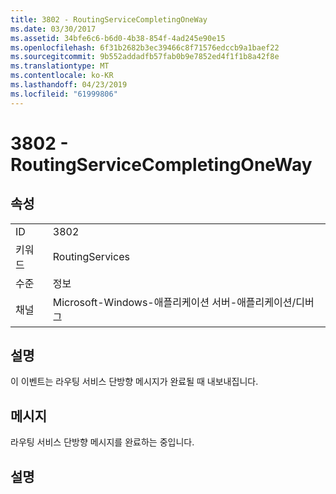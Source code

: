 ```yaml
---
title: 3802 - RoutingServiceCompletingOneWay
ms.date: 03/30/2017
ms.assetid: 34bfe6c6-b6d0-4b38-854f-4ad245e90e15
ms.openlocfilehash: 6f31b2682b3ec39466c8f71576edccb9a1baef22
ms.sourcegitcommit: 9b552addadfb57fab0b9e7852ed4f1f1b8a42f8e
ms.translationtype: MT
ms.contentlocale: ko-KR
ms.lasthandoff: 04/23/2019
ms.locfileid: "61999806"
---
```

# <a name="3802---routingservicecompletingoneway"></a>3802 - RoutingServiceCompletingOneWay
## <a name="properties"></a>속성  
  
|||  
|-|-|  
|ID|3802|  
|키워드|RoutingServices|  
|수준|정보|  
|채널|Microsoft-Windows-애플리케이션 서버-애플리케이션/디버그|  
  
## <a name="description"></a>설명  
 이 이벤트는 라우팅 서비스 단방향 메시지가 완료될 때 내보내집니다.  
  
## <a name="message"></a>메시지  
 라우팅 서비스 단방향 메시지를 완료하는 중입니다.  
  
## <a name="details"></a>설명
